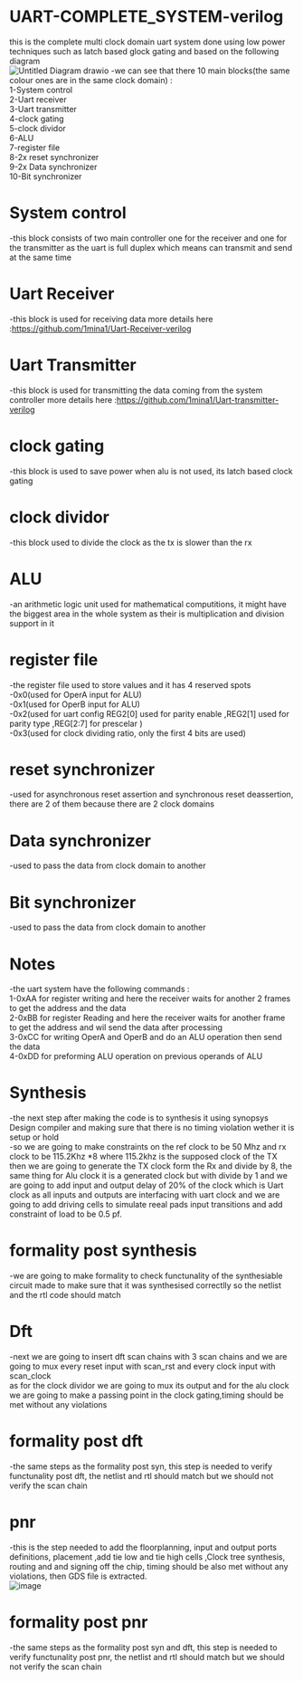 # UART-COMPLETE_SYSTEM-verilog
this is the complete multi clock domain uart system done using low power techniques such as latch based glock gating and based on the following diagram<br />
![Untitled Diagram drawio](https://user-images.githubusercontent.com/81904314/184952971-3abded0b-24ca-4764-82d1-e71a4f224892.png)
-we can see that there 10 main blocks(the same colour ones are in the same clock domain) :<br />
1-System control<br />
2-Uart receiver<br />
3-Uart transmitter<br />
4-clock gating<br />
5-clock dividor<br />
6-ALU<br />
7-register file<br />
8-2x reset synchronizer<br />
9-2x Data synchronizer<br />
10-Bit synchronizer<br />
# System control
-this block consists of two main controller one for the receiver and one for the transmitter as the uart is full duplex which means can transmit and send at the same time<br />
# Uart Receiver
-this block is used for receiving data more details here :https://github.com/1mina1/Uart-Receiver-verilog<br />
# Uart Transmitter
-this block is used for transmitting the data coming from the system controller more details here :https://github.com/1mina1/Uart-transmitter-verilog<br />
# clock gating 
-this block is used to save power when alu is not used, its latch based clock gating<br />
# clock dividor
-this block used to divide the clock as the tx is slower than the rx<br />
# ALU
-an arithmetic logic unit used for mathematical computitions, it might have the biggest area in the whole system as their is multiplication and division support in it <br />
# register file
-the register file used to store values and it has 4 reserved spots <br />
-0x0(used for OperA input for ALU)<br />
-0x1(used for OperB input for ALU)<br />
-0x2(used for uart config REG2[0] used for parity enable ,REG2[1] used for parity type ,REG[2:7] for prescelar )<br />
-0x3(used for clock dividing ratio, only the first 4 bits are used) <br />
# reset synchronizer
-used for asynchronous reset assertion and synchronous reset deassertion, there are 2 of them because there are 2 clock domains<br />
# Data synchronizer
-used to pass the data from clock domain to another<br />
# Bit synchronizer
-used to pass the data from clock domain to another<br />
# Notes
-the uart system have the following commands :<br />
1-0xAA for register writing and here the receiver waits for another 2 frames to get the address and the data<br />
2-0xBB for register Reading and here the receiver waits for another frame to get the address and wil send the data after processing<br />
3-0xCC for writing OperA and OperB and do an ALU operation then send the data<br />
4-0xDD for preforming ALU operation on previous operands of ALU<br />
# Synthesis
-the next step after making the code is to synthesis it using synopsys Design compiler and making sure that there is no timing violation wether it is setup or hold<br />
-so we are going to make constraints on the ref clock to be 50 Mhz and rx clock to be 115.2Khz *8 where 115.2khz is the supposed clock of the TX then we are going to 
generate the TX clock form the Rx and divide by 8, the same thing for Alu clock it is a generated clock but with divide by 1 and we are going to add input and output 
delay of 20% of the clock which is Uart clock as all inputs and outputs are interfacing with uart clock and we are going to add driving cells to simulate reeal pads 
input transitions and add constraint of load to be 0.5 pf.<br />
# formality post synthesis
-we are going to make formality to check functunality of the synthesiable circuit made to make sure that it was synthesised correctlly so the netlist and the rtl code 
should match
# Dft
-next we are going to insert dft scan chains with 3 scan chains and we are going to mux every reset input with scan_rst and every clock input with scan_clock <br /> 
as for the clock dividor we are going to mux its output and for the alu clock we are going to make a passing point in the clock gating,timing should be met 
without any violations
# formality post dft
-the same steps as the formality post syn, this step is needed to verify functunality post dft, the netlist and rtl should match but we should not verify the scan chain <br />
# pnr
-this is the step needed to add the floorplanning, input and output ports definitions, placement ,add tie low and tie high cells ,Clock tree synthesis, routing and 
and signing off the chip, timing should be also met without any violations, then GDS file is extracted.<br />
![image](https://user-images.githubusercontent.com/81904314/186119409-02c07b76-e5fd-4532-90cc-59849bf69807.png)
# formality post pnr
-the same steps as the formality post syn and dft, this step is needed to verify functunality post pnr, the netlist and rtl should match but we should not 
verify the scan chain <br />
